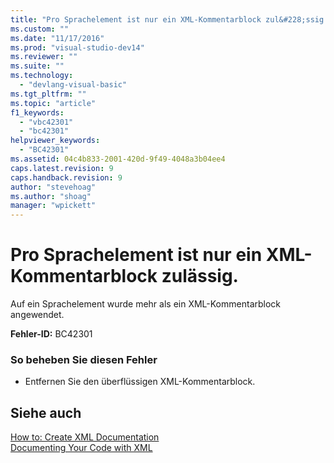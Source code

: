 ```yaml
---
title: "Pro Sprachelement ist nur ein XML-Kommentarblock zul&#228;ssig. | Microsoft Docs"
ms.custom: ""
ms.date: "11/17/2016"
ms.prod: "visual-studio-dev14"
ms.reviewer: ""
ms.suite: ""
ms.technology: 
  - "devlang-visual-basic"
ms.tgt_pltfrm: ""
ms.topic: "article"
f1_keywords: 
  - "vbc42301"
  - "bc42301"
helpviewer_keywords: 
  - "BC42301"
ms.assetid: 04c4b833-2001-420d-9f49-4048a3b04ee4
caps.latest.revision: 9
caps.handback.revision: 9
author: "stevehoag"
ms.author: "shoag"
manager: "wpickett"
---
```

# Pro Sprachelement ist nur ein XML-Kommentarblock zul&#228;ssig.
Auf ein Sprachelement wurde mehr als ein XML\-Kommentarblock angewendet.  
  
 **Fehler\-ID:** BC42301  
  
### So beheben Sie diesen Fehler  
  
-   Entfernen Sie den überflüssigen XML\-Kommentarblock.  
  
## Siehe auch  
 [How to: Create XML Documentation](../../visual-basic/programming-guide/program-structure/how-to-create-xml-documentation.md)   
 [Documenting Your Code with XML](../../visual-basic/programming-guide/program-structure/documenting-your-code-with-xml.md)